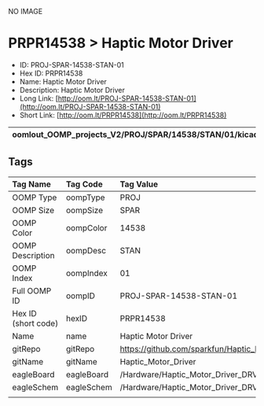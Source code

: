 


  
NO IMAGE  
# PRPR14538 > Haptic Motor Driver

- ID: PROJ-SPAR-14538-STAN-01
- Hex ID: PRPR14538
- Name: Haptic Motor Driver
- Description: Haptic Motor Driver
- Long Link: [http://oom.lt/PROJ-SPAR-14538-STAN-01](http://oom.lt/PROJ-SPAR-14538-STAN-01)
- Short Link: [http://oom.lt/PRPR14538](http://oom.lt/PRPR14538)
  

|oomlout_OOMP_projects_V2/PROJ/SPAR/14538/STAN/01/kicadPcb3dFront.png|oomlout_OOMP_projects_V2/PROJ/SPAR/14538/STAN/01/kicadPcb3dBack.png|oomlout_OOMP_projects_V2/PROJ/SPAR/14538/STAN/01/kicadPcb3d.png||
| :---: | :---: | :---: | :---: |

## Tags
  

|Tag Name|Tag Code|Tag Value|
| :--- | :--- | :--- |
|OOMP Type|oompType|PROJ|
|OOMP Size|oompSize|SPAR|
|OOMP Color|oompColor|14538|
|OOMP Description|oompDesc|STAN|
|OOMP Index|oompIndex|01|
|Full OOMP ID|oompID|PROJ-SPAR-14538-STAN-01|
|Hex ID (short code)|hexID|PRPR14538|
|Name|name|Haptic Motor Driver|
|gitRepo|gitRepo|https://github.com/sparkfun/Haptic_Motor_Driver|
|gitName|gitName|Haptic_Motor_Driver|
|eagleBoard|eagleBoard|/Hardware/Haptic_Motor_Driver_DRV2605L_v20.brd|
|eagleSchem|eagleSchem|/Hardware/Haptic_Motor_Driver_DRV2605L_v20.sch|
||||
